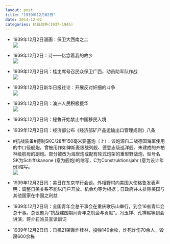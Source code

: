 ```yaml
---
layout: post
title: "1939年12月02日"
date: 2014-12-02
categories: 抗日战争(1937-1945)
---
```


<meta name="referrer" content="no-referrer" />

- 1939年12月2日漫画：保卫大西南之二 <br/><img src="https://ww2.sinaimg.cn/large/aca367d8jw1emvqsj10q3j20oe0phdon.jpg" />

- 1939年12月2日：诗——忆念着我的故乡 <br/><img src="https://ww1.sinaimg.cn/large/aca367d8jw1emvp2jzzxkj20f80lvjvc.jpg" />

- 1939年12月2日讯：桂主席号召民众保卫广西，动员助军队作战 <br/><img src="https://ww1.sinaimg.cn/large/aca367d8jw1emvnbb6i0jj20bx0lgwix.jpg" />

- 1939年12月2日新华日报社论：开展反对奸细的斗争 <br/><img src="https://ww1.sinaimg.cn/large/aca367d8jw1emvllt1k6aj211j0hin44.jpg" />

- 1939年12月2日讯：澳洲人民积极援华 <br/><img src="https://ww4.sinaimg.cn/large/aca367d8jw1emveni2o6ej20ew05874t.jpg" />

- 1939年12月2日讯：秘鲁开始禁止中国移民入境 

- 1939年12月2日讯：经济部公布《经济部矿产品运输出口管理规则》八条 

- #抗战装备#德制SKC/28型150毫米要塞炮（上）：该炮源自二战德国海军使用的中口径舰炮，曾被用作如俾斯麦级战列舰、德意志级巡洋舰、未建成的齐柏林级航母的副炮。部分被改为海岸炮或配有轮式炮架的重型野战炮，型号名SK为Schiffskanone (意为舰炮)的缩写，C为Construktionsjahr (意为设计年份)缩写。 <br/><img src="https://ww4.sinaimg.cn/large/aca367d8jw1emv3tv2qm9j20dw0na787.jpg" />

- 1939年12月2日讯：美日在东京举行会谈。外相野村向美国大使格鲁发表声明：调整日美关系不能以门户开放、机会均等为根据；日政府并未排除美国与其他国家在中国之利益 

- 1939年12月2日讯：全国青年会总干事会在重庆歌乐山举行，到会16省青年会总干事。总议题为“抗战建国期间青年之机会与贡献”。冯玉祥、孔祥熙等到会讲演，蒋介石派员宣读训词 

- 1939年12月2日讯：日机21架轰炸桂林，投弹140余枚，炸死炸伤70余人，毁房600余栋 

